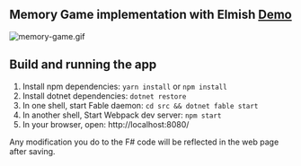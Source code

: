 ## Memory Game implementation with Elmish [Demo](https://fable-elmish.github.io/sample-react-memory-game/)

![memory-game.gif](https://cloud.githubusercontent.com/assets/13316248/24986252/5b46a1ce-1ff9-11e7-8458-034f0b90aea1.gif)

## Build and running the app

1. Install npm dependencies: `yarn install` or `npm install`
2. Install dotnet dependencies: `dotnet restore`
3. In one shell, start Fable daemon: `cd src && dotnet fable start`
4. In another shell, Start Webpack dev server: `npm start`
5. In your browser, open: http://localhost:8080/

Any modification you do to the F# code will be reflected in the web page after saving.
